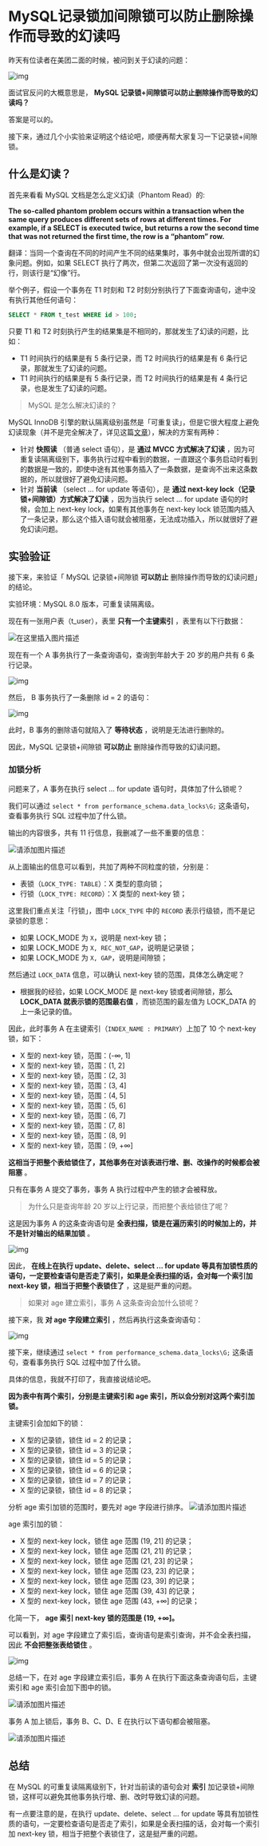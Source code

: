 # MySQL记录锁加间隙锁可以防止删除操作而导致的幻读吗

昨天有位读者在美团二面的时候，被问到关于幻读的问题：

![img](https://mc.wsh-study.com/mkdocs/MySQL记录锁加间隙锁可以防止删除操作而导致的幻读吗/1.png)

面试官反问的大概意思是， **MySQL 记录锁+间隙锁可以防止删除操作而导致的幻读吗？**  

答案是可以的。

接下来，通过几个小实验来证明这个结论吧，顺便再帮大家复习一下记录锁+间隙锁。

## 什么是幻读？

首先来看看 MySQL 文档是怎么定义幻读（Phantom Read）的:

 **The so-called phantom problem occurs within a transaction when the same query produces different sets of rows at different times. For example, if a SELECT is executed twice, but returns a row the second time that was not returned the first time, the row is a “phantom” row.** 

翻译：当同一个查询在不同的时间产生不同的结果集时，事务中就会出现所谓的幻象问题。例如，如果 SELECT 执行了两次，但第二次返回了第一次没有返回的行，则该行是“幻像”行。

举个例子，假设一个事务在 T1 时刻和 T2 时刻分别执行了下面查询语句，途中没有执行其他任何语句：

```sql
SELECT * FROM t_test WHERE id > 100;
```

只要 T1 和 T2 时刻执行产生的结果集是不相同的，那就发生了幻读的问题，比如：

- T1 时间执行的结果是有 5 条行记录，而 T2 时间执行的结果是有 6 条行记录，那就发生了幻读的问题。
- T1 时间执行的结果是有 5 条行记录，而 T2 时间执行的结果是有 4 条行记录，也是发生了幻读的问题。

> MySQL 是怎么解决幻读的？

MySQL InnoDB 引擎的默认隔离级别虽然是「可重复读」，但是它很大程度上避免幻读现象（并不是完全解决了，详见这篇[文章](https://docs.wsh-study.com/%E4%B8%AD%E9%97%B4%E4%BB%B6/Mysql/%E4%BA%8B%E5%8A%A1%E7%AF%87/MySQL%E5%8F%AF%E9%87%8D%E5%A4%8D%E8%AF%BB%E9%9A%94%E7%A6%BB%E7%BA%A7%E5%88%AB%E5%AE%8C%E5%85%A8%E8%A7%A3%E5%86%B3%E5%B9%BB%E8%AF%BB%E4%BA%86%E5%90%97/)），解决的方案有两种：

- 针对 **快照读** （普通 select 语句），是 **通过 MVCC 方式解决了幻读** ，因为可重复读隔离级别下，事务执行过程中看到的数据，一直跟这个事务启动时看到的数据是一致的，即使中途有其他事务插入了一条数据，是查询不出来这条数据的，所以就很好了避免幻读问题。
- 针对 **当前读** （select ... for update 等语句），是 **通过 next-key lock（记录锁+间隙锁）方式解决了幻读** ，因为当执行 select ... for update 语句的时候，会加上 next-key lock，如果有其他事务在 next-key lock 锁范围内插入了一条记录，那么这个插入语句就会被阻塞，无法成功插入，所以就很好了避免幻读问题。

## 实验验证

接下来，来验证「 MySQL 记录锁+间隙锁 **可以防止** 删除操作而导致的幻读问题」的结论。

实验环境：MySQL 8.0 版本，可重复读隔离级。

现在有一张用户表（t_user），表里 **只有一个主键索引** ，表里有以下行数据：

![在这里插入图片描述](https://mc.wsh-study.com/mkdocs/MySQL记录锁加间隙锁可以防止删除操作而导致的幻读吗/2.png)

现在有一个 A 事务执行了一条查询语句，查询到年龄大于 20 岁的用户共有 6 条行记录。

![img](https://mc.wsh-study.com/mkdocs/MySQL记录锁加间隙锁可以防止删除操作而导致的幻读吗/3.png)

然后， B 事务执行了一条删除 id = 2 的语句：

![img](https://mc.wsh-study.com/mkdocs/MySQL记录锁加间隙锁可以防止删除操作而导致的幻读吗/4.png)

此时，B 事务的删除语句就陷入了 **等待状态** ，说明是无法进行删除的。

因此，MySQL 记录锁+间隙锁 **可以防止** 删除操作而导致的幻读问题。

### 加锁分析

问题来了，A 事务在执行 select ... for update 语句时，具体加了什么锁呢？

我们可以通过 `select * from performance_schema.data_locks\G;` 这条语句，查看事务执行 SQL 过程中加了什么锁。

输出的内容很多，共有 11 行信息，我删减了一些不重要的信息：

![请添加图片描述](https://mc.wsh-study.com/mkdocs/MySQL记录锁加间隙锁可以防止删除操作而导致的幻读吗/5.png)

从上面输出的信息可以看到，共加了两种不同粒度的锁，分别是：

- 表锁（`LOCK_TYPE: TABLE`）：X 类型的意向锁；
- 行锁（`LOCK_TYPE: RECORD`）：X 类型的 next-key 锁；

这里我们重点关注「行锁」，图中 `LOCK_TYPE` 中的 `RECORD` 表示行级锁，而不是记录锁的意思：

- 如果 LOCK_MODE 为 `X`，说明是 next-key 锁；
- 如果 LOCK_MODE 为 `X, REC_NOT_GAP`，说明是记录锁；
- 如果 LOCK_MODE 为 `X, GAP`，说明是间隙锁；

然后通过 `LOCK_DATA` 信息，可以确认 next-key 锁的范围，具体怎么确定呢？

- 根据我的经验，如果 LOCK_MODE 是 next-key 锁或者间隙锁，那么  **LOCK_DATA 就表示锁的范围最右值** ，而锁范围的最左值为 LOCK_DATA 的上一条记录的值。

因此，此时事务 A 在主键索引（`INDEX_NAME : PRIMARY`）上加了 10 个 next-key 锁，如下：

- X 型的 next-key 锁，范围：(-∞, 1]
- X 型的 next-key 锁，范围：(1, 2]
- X 型的 next-key 锁，范围：(2, 3]
- X 型的 next-key 锁，范围：(3, 4]
- X 型的 next-key 锁，范围：(4, 5]
- X 型的 next-key 锁，范围：(5, 6]
- X 型的 next-key 锁，范围：(6, 7]
- X 型的 next-key 锁，范围：(7, 8]
- X 型的 next-key 锁，范围：(8, 9]
- X 型的 next-key 锁，范围：(9, +∞]

 **这相当于把整个表给锁住了，其他事务在对该表进行增、删、改操作的时候都会被阻塞** 。

只有在事务 A 提交了事务，事务 A 执行过程中产生的锁才会被释放。

> 为什么只是查询年龄 20 岁以上行记录，而把整个表给锁住了呢？

这是因为事务 A 的这条查询语句是 **全表扫描，锁是在遍历索引的时候加上的，并不是针对输出的结果加锁** 。

![img](https://mc.wsh-study.com/mkdocs/MySQL记录锁加间隙锁可以防止删除操作而导致的幻读吗/6.png)

因此， **在线上在执行 update、delete、select ... for update 等具有加锁性质的语句，一定要检查语句是否走了索引，如果是全表扫描的话，会对每一个索引加 next-key 锁，相当于把整个表锁住了** ，这是挺严重的问题。

> 如果对 age 建立索引，事务 A 这条查询会加什么锁呢？

接下来，我 **对 age 字段建立索引** ，然后再执行这条查询语句：

![img](https://mc.wsh-study.com/mkdocs/MySQL记录锁加间隙锁可以防止删除操作而导致的幻读吗/7.png)

接下来，继续通过 `select * from performance_schema.data_locks\G;` 这条语句，查看事务执行 SQL 过程中加了什么锁。

具体的信息，我就不打印了，我直接说结论吧。

 **因为表中有两个索引，分别是主键索引和 age 索引，所以会分别对这两个索引加锁。**  

主键索引会加如下的锁：

- X 型的记录锁，锁住 id = 2 的记录；
- X 型的记录锁，锁住 id = 3 的记录；
- X 型的记录锁，锁住 id = 5 的记录；
- X 型的记录锁，锁住 id = 6 的记录；
- X 型的记录锁，锁住 id = 7 的记录；
- X 型的记录锁，锁住 id = 8 的记录；

分析 age 索引加锁的范围时，要先对 age 字段进行排序。 ![请添加图片描述](https://mc.wsh-study.com/mkdocs/MySQL记录锁加间隙锁可以防止删除操作而导致的幻读吗/8.png)

age 索引加的锁：

- X 型的 next-key lock，锁住 age 范围 (19, 21] 的记录；
- X 型的 next-key lock，锁住 age 范围 (21, 21] 的记录；
- X 型的 next-key lock，锁住 age 范围 (21, 23] 的记录；
- X 型的 next-key lock，锁住 age 范围 (23, 23] 的记录；
- X 型的 next-key lock，锁住 age 范围 (23, 39] 的记录；
- X 型的 next-key lock，锁住 age 范围 (39, 43] 的记录；
- X 型的 next-key lock，锁住 age 范围 (43, +∞] 的记录；

化简一下， **age 索引 next-key 锁的范围是 (19, +∞]。**  

可以看到，对 age 字段建立了索引后，查询语句是索引查询，并不会全表扫描，因此 **不会把整张表给锁住** 。

![img](https://mc.wsh-study.com/mkdocs/MySQL记录锁加间隙锁可以防止删除操作而导致的幻读吗/9.png)

总结一下，在对 age 字段建立索引后，事务 A 在执行下面这条查询语句后，主键索引和 age 索引会加下图中的锁。

![请添加图片描述](https://mc.wsh-study.com/mkdocs/MySQL记录锁加间隙锁可以防止删除操作而导致的幻读吗/10.png)

事务 A 加上锁后，事务 B、C、D、E 在执行以下语句都会被阻塞。

![请添加图片描述](https://mc.wsh-study.com/mkdocs/MySQL记录锁加间隙锁可以防止删除操作而导致的幻读吗/11.png)

## 总结

在 MySQL 的可重复读隔离级别下，针对当前读的语句会对 **索引** 加记录锁+间隙锁，这样可以避免其他事务执行增、删、改时导致幻读的问题。

有一点要注意的是，在执行 update、delete、select ... for update 等具有加锁性质的语句，一定要检查语句是否走了索引，如果是全表扫描的话，会对每一个索引加 next-key 锁，相当于把整个表锁住了，这是挺严重的问题。

